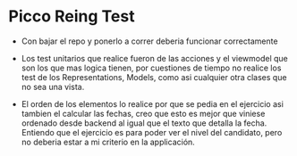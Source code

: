 # Picco Reing Test

- Con bajar el repo y ponerlo a correr deberia funcionar correctamente

- Los test unitarios que realice fueron de las acciones y el viewmodel que son los que mas logica tienen,
por cuestiones de tiempo no realice los test de los Representations, Models, como asi cualquier otra clases
que no sea una vista.

- El orden de los elementos lo realice por que se pedia en el ejercicio asi tambien el calcular las fechas,
creo que esto es mejor que viniese ordenado desde backend al igual que el texto que detalla la fecha.
Entiendo que el ejercicio es para poder ver el nivel del candidato, pero no deberia estar a mi criterio
en la applicación.

